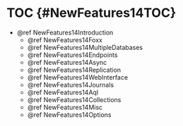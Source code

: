 TOC {#NewFeatures14TOC}
=======================

- @ref NewFeatures14Introduction
  - @ref NewFeatures14Foxx
  - @ref NewFeatures14MultipleDatabases
  - @ref NewFeatures14Endpoints
  - @ref NewFeatures14Async
  - @ref NewFeatures14Replication
  - @ref NewFeatures14WebInterface
  - @ref NewFeatures14Journals
  - @ref NewFeatures14Aql
  - @ref NewFeatures14Collections
  - @ref NewFeatures14Misc
  - @ref NewFeatures14Options
